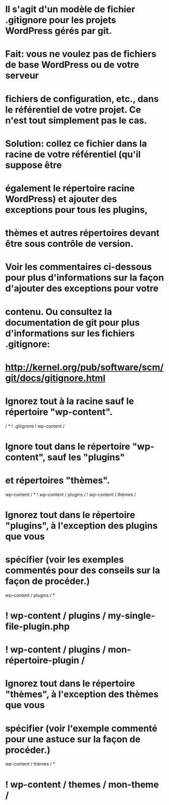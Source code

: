 # Il s'agit d'un modèle de fichier .gitignore pour les projets WordPress gérés par git.
# Fait: vous ne voulez pas de fichiers de base WordPress ou de votre serveur
# fichiers de configuration, etc., dans le référentiel de votre projet. Ce n'est tout simplement pas le cas.
#
# Solution: collez ce fichier dans la racine de votre référentiel (qu'il suppose être
# également le répertoire racine WordPress) et ajouter des exceptions pour tous les plugins,
# thèmes et autres répertoires devant être sous contrôle de version.
#
# Voir les commentaires ci-dessous pour plus d'informations sur la façon d'ajouter des exceptions pour votre
# contenu. Ou consultez la documentation de git pour plus d'informations sur les fichiers .gitignore:
# http://kernel.org/pub/software/scm/git/docs/gitignore.html

# Ignorez tout à la racine sauf le répertoire "wp-content".
/ *
! .gitignore
! wp-content /

# Ignore tout dans le répertoire "wp-content", sauf les "plugins"
# et répertoires "thèmes".
wp-content / *
! wp-content / plugins /
! wp-content / thèmes /

# Ignorez tout dans le répertoire "plugins", à l'exception des plugins que vous
# spécifier (voir les exemples commentés pour des conseils sur la façon de procéder.)
wp-content / plugins / *
# ! wp-content / plugins / my-single-file-plugin.php
# ! wp-content / plugins / mon-répertoire-plugin /

# Ignorez tout dans le répertoire "thèmes", à l'exception des thèmes que vous
# spécifier (voir l'exemple commenté pour une astuce sur la façon de procéder.)
wp-content / thèmes / *
# ! wp-content / themes / mon-theme /
